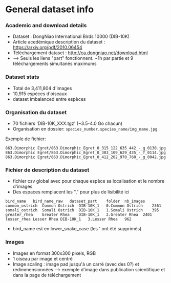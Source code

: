 # General dataset info

### Academic and download details

- Dataset : DongNiao International Birds 10000 (DIB-10K)
- Article acedémique description du dataset : https://arxiv.org/pdf/2010.06454
- Téléchargement dataset : http://ca.dongniao.net/download.html
-    --> Seuls les liens "part" fonctionnent. ~1h par partie et 9 téléchargements simultanés maximums

### Dataset stats

- Total de 3,411,804 d'images
- 10,915 espèces d'oiseaux
- dataset imbalanced entre espèces

### Organisation du dataset

- 70 fichiers 'DIB-10K_XXX.tgz' (~3.5-4.0 Go chacun)
- Organisation en dossier:
    ```species_number.species_name/img_name.jpg```

Exemple de fichier:
``` 863.Dimorphic Egret/
863.Dimorphic Egret/863.Dimorphic_Egret_0_315_122_635_442_-_g_0130.jpg
863.Dimorphic Egret/863.Dimorphic_Egret_0_303_109_629_435_-_f_0114.jpg
863.Dimorphic Egret/863.Dimorphic_Egret_0_412_202_970_760_-_g_0042.jpg
```

### Fichier de description du dataset

- fichier csv global avec pour chaque espèce sa localisation et le nombre d'images 
- Des espaces remplacent les "," pour plus de lisibilité ici

```
bird_name	bird_name_raw	dataset_part	folder	nb_images
common_ostrich	Common Ostrich	DIB-10K_1	0.Common Ostrich	2361
somali_ostrich	Somali Ostrich	DIB-10K_1	1.Somali Ostrich	395
greater_rhea	Greater Rhea	DIB-10K_1	2.Greater Rhea	2401
lesser_rhea	Lesser Rhea	DIB-10K_1	3.Lesser Rhea	962
```

- bird_name est en lower_snake_case (les ' ont été supprimés)


### Images

- Images en format 300x300 pixels, RGB
- 1 oiseau par image et centré
- Image scaling : image pad jusqu'à un carré (avec des 0?) et redimmensionnées
    --> exemple d'image dans publication scientifique et dans la page de téléchargement
